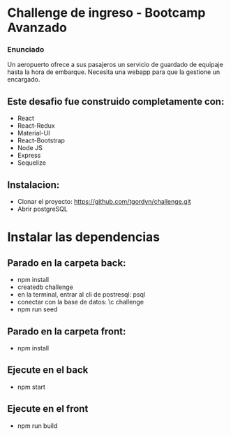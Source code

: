 #  Challenge de ingreso - Bootcamp Avanzado

### Enunciado
Un aeropuerto ofrece a sus pasajeros un servicio de guardado de equipaje hasta la hora de embarque. Necesita una webapp para que la gestione un encargado.

## Este desafio fue construido completamente con:
* React
* React-Redux
* Material-UI
* React-Bootstrap
* Node JS
* Express
* Sequelize
## Instalacion:
* Clonar el proyecto: https://github.com/tgordyn/challenge.git
* Abrir postgreSQL

# Instalar las dependencias
## Parado en la carpeta back:
* npm install
* createdb challenge
* en la terminal, entrar al cli de postresql: psql
* conectar con la base de datos: \c challenge
* npm run seed

## Parado en la carpeta front:
* npm install

## Ejecute en el back
* npm start
## Ejecute en el front
* npm run build
